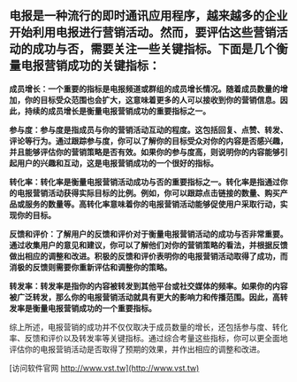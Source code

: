 ## **电报是一种流行的即时通讯应用程序，越来越多的企业开始利用电报进行营销活动。然而，要评估这些营销活动的成功与否，需要关注一些关键指标。下面是几个衡量电报营销成功的关键指标：**

**成员增长：一个重要的指标是电报频道或群组的成员增长情况。随着成员数量的增加，你的目标受众范围也会扩大，这意味着更多的人可以接收到你的营销信息。因此，持续的成员增长是衡量电报营销成功的重要指标之一。**

**参与度：参与度是指成员与你的营销活动互动的程度。这包括回复、点赞、转发、评论等行为。通过跟踪参与度，你可以了解你的目标受众对你的内容是否感兴趣，并且能够评估你的营销策略是否有效。如果你的参与度高，则说明你的内容能够引起用户的兴趣和互动，这是电报营销成功的一个很好的指标。**

**转化率：转化率是衡量电报营销活动成功与否的重要指标之一。转化率是指通过你的电报营销活动获得实际目标的比例。例如，你可以跟踪点击链接的数量、购买产品或服务的数量等。高转化率意味着你的电报营销活动能够促使用户采取行动，实现你的目标。**

**反馈和评价：了解用户的反馈和评价对于衡量电报营销活动的成功与否非常重要。通过收集用户的意见和建议，你可以了解他们对你的营销策略的看法，并根据反馈做出相应的调整和改进。积极的反馈和评价表明你的电报营销活动取得了成功，而消极的反馈则需要你重新评估和调整你的策略。**

**转发率：转发率是指你的内容被转发到其他平台或社交媒体的频率。如果你的内容被广泛转发，那么你的电报营销活动就具有更大的影响力和传播范围。因此，高转发率是衡量电报营销成功的一个重要指标。**

综上所述，电报营销的成功并不仅仅取决于成员数量的增长，还包括参与度、转化率、反馈和评价以及转发率等关键指标。通过综合考量这些指标，你可以更全面地评估你的电报营销活动是否取得了预期的效果，并作出相应的调整和改进。


[访问软件官网 http://www.vst.tw](http://www.vst.tw)
